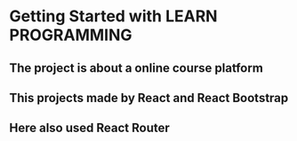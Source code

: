 # Getting Started with LEARN PROGRAMMING

## The project is about a online course platform
## This projects made by React and React Bootstrap 
## Here also used React Router


